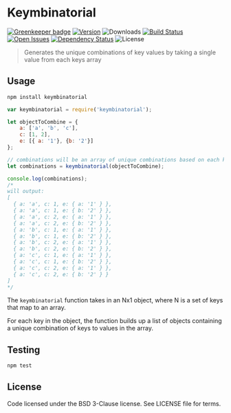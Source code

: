 # Keymbinatorial

[![Greenkeeper badge](https://badges.greenkeeper.io/screwdriver-cd/keymbinatorial.svg)](https://greenkeeper.io/)
[![Version][npm-image]][npm-url] ![Downloads][downloads-image] [![Build Status][status-image]][status-url] [![Open Issues][issues-image]][issues-url] [![Dependency Status][daviddm-image]][daviddm-url] ![License][license-image]

> Generates the unique combinations of key values by taking a single value from each keys array

## Usage

```bash
npm install keymbinatorial
```

```js
var keymbinatorial = require('keymbinatorial');

let objectToCombine = {
    a: ['a', 'b', 'c'],
    c: [1, 2],
    e: [{ a: '1'}, {b: '2'}]
};

// combinations will be an array of unique combinations based on each key and the values in the array
let combinations = keymbinatorial(objectToCombine);

console.log(combinations);
/*
will output:
[
  { a: 'a', c: 1, e: { a: '1' } },
  { a: 'a', c: 1, e: { b: '2' } },
  { a: 'a', c: 2, e: { a: '1' } },
  { a: 'a', c: 2, e: { b: '2' } },
  { a: 'b', c: 1, e: { a: '1' } },
  { a: 'b', c: 1, e: { b: '2' } },
  { a: 'b', c: 2, e: { a: '1' } },
  { a: 'b', c: 2, e: { b: '2' } },
  { a: 'c', c: 1, e: { a: '1' } },
  { a: 'c', c: 1, e: { b: '2' } },
  { a: 'c', c: 2, e: { a: '1' } },
  { a: 'c', c: 2, e: { b: '2' } }
]
*/
```

The `keymbinatorial` function takes in an Nx1 object, where N is a set of keys that map to
an array.

For each key in the object, the function builds up a list of objects containing a unique combination
of keys to values in the array.

## Testing

```bash
npm test
```

## License

Code licensed under the BSD 3-Clause license. See LICENSE file for terms.

[npm-image]: https://img.shields.io/npm/v/keymbinatorial.svg
[npm-url]: https://npmjs.org/package/keymbinatorial
[downloads-image]: https://img.shields.io/npm/dt/keymbinatorial.svg
[license-image]: https://img.shields.io/npm/l/keymbinatorial.svg
[issues-image]: https://img.shields.io/github/issues/screwdriver-cd/screwdriver.svg
[issues-url]: https://github.com/screwdriver-cd/screwdriver/issues
[status-image]: https://cd.screwdriver.cd/pipelines/20/badge
[status-url]: https://cd.screwdriver.cd/pipelines/20
[daviddm-image]: https://david-dm.org/screwdriver-cd/keymbinatorial.svg?theme=shields.io
[daviddm-url]: https://david-dm.org/screwdriver-cd/keymbinatorial

